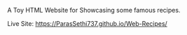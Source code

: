 A Toy HTML Website for Showcasing some famous recipes.

Live Site: https://ParasSethi737.github.io/Web-Recipes/
